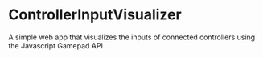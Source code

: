 # ControllerInputVisualizer
A simple web app that visualizes the inputs of connected controllers using the Javascript Gamepad API
